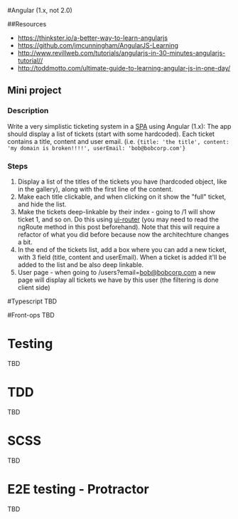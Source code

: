 #Angular (1.x, not 2.0)

##Resources
- https://thinkster.io/a-better-way-to-learn-angularjs
- https://github.com/jmcunningham/AngularJS-Learning
- http://www.revillweb.com/tutorials/angularjs-in-30-minutes-angularjs-tutorial//
- http://toddmotto.com/ultimate-guide-to-learning-angular-js-in-one-day/

## Mini project

### Description
Write a very simplistic ticketing system in a [SPA](https://github.com/wix/ng-training-kit/blob/master/Content/Website%20Architecture%20Basics.md#single-page-applications) using Angular (1.x):
The app should display a list of tickets (start with some hardcoded). Each ticket contains a title, content and user email. (i.e. `{title: 'the title', content: 'my domain is broken!!!!', userEmail: 'bob@bobcorp.com'}`

### Steps

1. Display a list of the titles of the tickets you have (hardcoded object, like in the gallery), along with the first line of the content.
2. Make each title clickable, and when clicking on it show the "full" ticket, and hide the list.
3. Make the tickets deep-linkable by their index - going to /1 will show ticket 1, and so on. Do this using [ui-router](https://scotch.io/tutorials/angular-routing-using-ui-router) (you may need to read the ngRoute method in this post beforehand). Note that this will require a refactor of what you did before because now the architechture changes a bit.
4. In the end of the tickets list, add a box where you can add a new ticket, with 3 field (title, content and userEmail). When a ticket is added it'll be added to the list and be also deep linkable.
5. User page - when going to /users?email=bob@bobcorp.com  a new page will display all tickets we have by this user (the filtering is done client side)


#Typescript
TBD

#Front-ops
TBD

# Testing
TBD

# TDD
TBD

# SCSS
TBD

# E2E testing - Protractor
TBD




